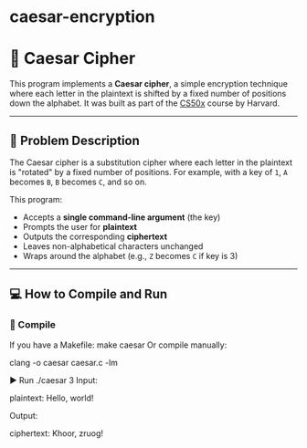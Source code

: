 # caesar-encryption
# 🔐 Caesar Cipher

This program implements a **Caesar cipher**, a simple encryption technique where each letter in the plaintext is shifted by a fixed number of positions down the alphabet. It was built as part of the [CS50x](https://cs50.harvard.edu/x/) course by Harvard.

---

## 📌 Problem Description

The Caesar cipher is a substitution cipher where each letter in the plaintext is "rotated" by a fixed number of positions. For example, with a key of `1`, `A` becomes `B`, `B` becomes `C`, and so on.

This program:

- Accepts a **single command-line argument** (the key)
- Prompts the user for **plaintext**
- Outputs the corresponding **ciphertext**
- Leaves non-alphabetical characters unchanged
- Wraps around the alphabet (e.g., `Z` becomes `C` if key is 3)

---

## 💻 How to Compile and Run

### 🔨 Compile

If you have a Makefile:
make caesar
Or compile manually:


clang -o caesar caesar.c -lm

▶️ Run
./caesar 3
Input:

plaintext: Hello, world!

Output:

ciphertext: Khoor, zruog!
